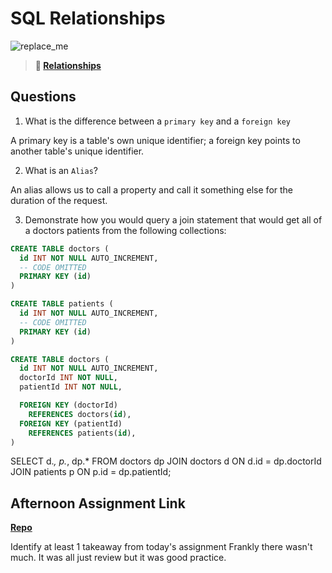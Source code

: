 # SQL Relationships

![replace_me](https://codeworks.blob.core.windows.net/public/assets/img/illustrations/placeholder.svg)

> **📖 [Relationships](https://codeworksacademy.com/fs-student-guide/resources/wk11/02-MySQL-Relationships)**

## Questions

1. What is the difference between a `primary key` and a `foreign key`

A primary key is a table's own unique identifier; a foreign key points to another table's unique identifier.

2. What is an `Alias`?

An alias allows us to call a property and call it something else for the duration of the request.

3. Demonstrate how you would query a join statement that would get all of a doctors patients from the following collections:

```SQL
CREATE TABLE doctors (
  id INT NOT NULL AUTO_INCREMENT,
  -- CODE OMITTED
  PRIMARY KEY (id)
)

CREATE TABLE patients (
  id INT NOT NULL AUTO_INCREMENT,
  -- CODE OMITTED
  PRIMARY KEY (id)
)

CREATE TABLE doctors (
  id INT NOT NULL AUTO_INCREMENT,
  doctorId INT NOT NULL,
  patientId INT NOT NULL,

  FOREIGN KEY (doctorId)
    REFERENCES doctors(id),
  FOREIGN KEY (patientId)
    REFERENCES patients(id),
)

```
SELECT d.*, p.*, dp.* FROM doctors dp
JOIN doctors d ON d.id = dp.doctorId
JOIN patients p ON p.id = dp.patientId;


## Afternoon Assignment Link

**[Repo](https://github.com/da-cade/FriendZone)**

Identify at least 1 takeaway from today's assignment
Frankly there wasn't much. It was all just review but it was good practice.
